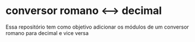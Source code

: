 # conversor romano <--> decimal

Essa repositório tem como objetivo adicionar os módulos de um conversor romano para decimal e vice versa
